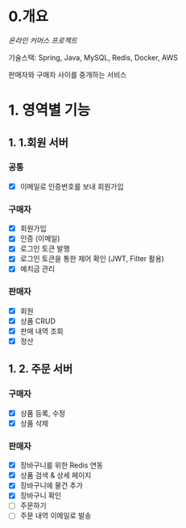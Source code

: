# 0.개요
*온라인 커머스 프로젝트*

기술스택: Spring, Java, MySQL, Redis, Docker, AWS

판매자와 구매자 사이를 중개하는 서비스

# 1. 영역별 기능

## 1. 1.회원 서버

### 공통
- [x] 이메일로 인증번호를 보내 회원가입

### 구매자
- [x] 회원가입
- [x] 인증 (이메일)
- [x] 로그인 토큰 발행
- [x] 로그인 토큰을 통한 제어 확인 (JWT, Filter 활용)
- [x] 예치금 관리

### 판매자
- [x] 회원
- [x] 상품 CRUD
- [x] 판매 내역 조회
- [x] 정산

## 1. 2. 주문 서버

### 구매자
- [x] 상품 등록, 수정
- [x] 상품 삭제

### 판매자
- [x] 장바구니를 위한 Redis 연동
- [x] 상품 검색 & 상세 페이지
- [x] 장바구니에 물건 추가
- [x] 장바구니 확인
- [ ] 주문하기
- [ ] 주문 내역 이메일로 발송